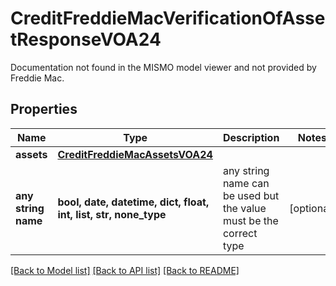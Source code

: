 # CreditFreddieMacVerificationOfAssetResponseVOA24

Documentation not found in the MISMO model viewer and not provided by Freddie Mac.

## Properties
Name | Type | Description | Notes
------------ | ------------- | ------------- | -------------
**assets** | [**CreditFreddieMacAssetsVOA24**](CreditFreddieMacAssetsVOA24.md) |  | 
**any string name** | **bool, date, datetime, dict, float, int, list, str, none_type** | any string name can be used but the value must be the correct type | [optional]

[[Back to Model list]](../README.md#documentation-for-models) [[Back to API list]](../README.md#documentation-for-api-endpoints) [[Back to README]](../README.md)


